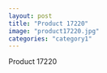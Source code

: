 ```yaml
---
layout: post
title: "Product 17220"
image: "product17220.jpg"
categories: "category1"
---
```

Product 17220
